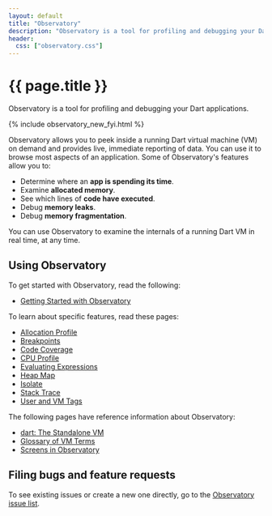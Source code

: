 ```yaml
---
layout: default
title: "Observatory"
description: "Observatory is a tool for profiling and debugging your Dart application."
header:
  css: ["observatory.css"]
---
```


# {{ page.title }}

Observatory is a tool for profiling and debugging your
Dart applications.

{% include observatory_new_fyi.html %}

Observatory allows you to peek inside a running Dart virtual 
machine (VM) on demand and provides live, immediate reporting of data.
You can use it to browse most aspects of an application.
Some of Observatory's features allow you to:

- Determine where an **app is spending its time**.
- Examine **allocated memory**.
- See which lines of **code have executed**.
- Debug **memory leaks**.
- Debug **memory fragmentation**.

You can use Observatory to examine the internals of a running 
Dart VM in real time, at any time.

## Using Observatory

To get started with Observatory, read the following:

* [Getting Started with Observatory](get-started.html)

To learn about specific features, read these pages:

* [Allocation Profile](allocation-profile.html)
* [Breakpoints](breakpoints.html)
* [Code Coverage](code-coverage.html)
* [CPU Profile](cpu-profile.html)
* [Evaluating Expressions](evaluate.html)
* [Heap Map](heap-map.html)
* [Isolate](isolate.html)
* [Stack Trace](stack-trace.html)
* [User and VM Tags](tags.html)

The following pages have reference information about Observatory:

* [dart: The Standalone VM](/tools/dart-vm/#observatory)
* [Glossary of VM Terms](glossary.html)
* [Screens in Observatory](screens.html)

## Filing bugs and feature requests

To see existing issues or create a new one directly, go to the
[Observatory issue list](https://code.google.com/p/dart/issues/list?can=2&q=Area%3DObservatory&colspec=ID+Type+Status+Priority+Area+Milestone+Owner+Summary+Modified&cells=tiles).
